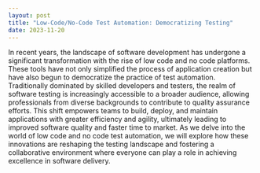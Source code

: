 ```yaml
---
layout: post
title: "Low-Code/No-Code Test Automation: Democratizing Testing"
date: 2023-11-20
---
```


In recent years, the landscape of software development has undergone a significant transformation with the rise of low code and no code platforms. These tools have not only simplified the process of application creation but have also begun to democratize the practice of test automation. Traditionally dominated by skilled developers and testers, the realm of software testing is increasingly accessible to a broader audience, allowing professionals from diverse backgrounds to contribute to quality assurance efforts. This shift empowers teams to build, deploy, and maintain applications with greater efficiency and agility, ultimately leading to improved software quality and faster time to market. As we delve into the world of low code and no code test automation, we will explore how these innovations are reshaping the testing landscape and fostering a collaborative environment where everyone can play a role in achieving excellence in software delivery.
